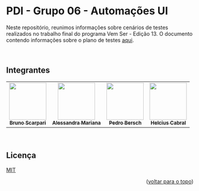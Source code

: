 <a name="readme-top"></a>

# PDI - Grupo 06 - Automações UI

Neste repositório, reunimos informações sobre cenários de testes realizados no trabalho final do programa Vem Ser - Edição 13. O documento contendo informações sobre o plano de testes [aqui](https://docs.google.com/document/d/1uwmhRKAB8eZPC94iriWBEiTsw3HQwanRt3S1T63F83s/edit?usp=sharing).

<br/>

## Integrantes

<table>
    <tr>
      <td align="center">
        <a href="https://github.com/bscarpari">
          <img src="https://avatars.githubusercontent.com/u/53575457?v=4" width="100px;" /><br>
          <sub>
            <b>Bruno Scarpari</b>
          </sub>
        </a>
      </td>
      <td align="center">
        <a href="https://github.com/AlessandraMariana">
          <img src="https://avatars.githubusercontent.com/u/86929017?v=4" width="100px;" /><br>
          <sub>
            <b>Alessandra Mariana</b>
          </sub>
        </a>
      </td>
      <td align="center">
        <a href="https://github.com/PedroBersch">
          <img src="https://avatars.githubusercontent.com/u/113629864?v=4" width="100px;" /><br>
          <sub>
            <b>Pedro Bersch</b>
          </sub>
        </a>
      </td>
      <td align="center">
        <a href="https://github.com/Helcius">
          <img src="https://avatars.githubusercontent.com/u/114032954?v=4" width="100px;" /><br>
          <sub>
            <b>Helcius Cabral</b>
          </sub>
        </a>
      </td>
    </tr>
</table>

<br/>

## Licença

[MIT](https://choosealicense.com/licenses/mit/)

<p align="right">(<a href="#readme-top">voltar para o topo</a>)</p>
